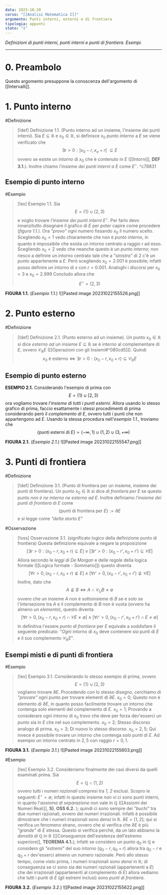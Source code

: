 ```yaml
---
data: 2023-10-20
corso: "[[Analisi Matematica I]]"
argomento: Punti interni, esterni e di frontiera
tipologia: appunti
stato: "1"
---
```

*Definizioni di punti interni, punti interni e punti di frontiera. Esempi.*
- - -
# 0. Preambolo
Questo argomento presuppone la conoscenza dell'argomento di [[Intervalli]].
# 1. Punto interno
#Definizione 
> [!def] Definizione 1.1. (Punto interno ad un insieme, l'insieme dei punti interni).
> Sia $E \subseteq \mathbb{R}$ e $x_0 \in \mathbb{R}$, si definisce $x_0$ *punto interno* a $E$ se viene verificato che 
> $$\exists r > 0 : ]x_0-r, x_o+r[\  \subseteq E$$
> ovvero se esiste un *intorno* di $x_0$ che è contenuto in $E$ ([[Intorni]], **DEF 3.1.**).
> Inoltre chiamo *l'insieme dei punti interni a $E$* come $E^{\circ}$. 
^c78831
## Esempio di punto interno
#Esempio 
> [!ex] Esempio 1.1. 
> Sia $$E = \{1\} \cup [2, 3)$$e voglio trovare *l'insieme dei punti interni* $E^{\circ}$.
   Per farlo devo innanzitutto disegnare il grafico di $E$ per poter capire come procedere (*figura 1.1.*).
   Ora *"provo"* ogni numero fissando $x_0$ il numero scelto.
   Scegliendo $x_0 = 1$ vedo chiaramente che non è *punto interno*, in quanto è impossibile che esista un intorno centrato a raggio r ad esso.  
   Scegliendo $x_0 = 2$ vedo che neanche questo è un *punto interno*; non riesco a definire un intorno centrato tale che a *"sinistra"* di $2$ c'è un punto appartenente a $E$. 
   Però scegliendo $x_0 = 2.001$ è possibile; infatti posso definire un intorno di $x$ con $r = 0.001$. 
   Analoghi i discorsi per $x_0 =3$ e $x_0 = 2.999$
   Concludo allora che $$E^{\circ} = (2, 3)$$

**FIGURA 1.1.** (*Esempio 1.1.*)
![[Pasted image 20231022155526.png]]
# 2. Punto esterno
#Definizione 
> [!def] Definizione 2.1. (Punto esterno ad un insieme).
> Un punto $x_0 \in \mathbb{R}$ si dice *esterno ad un insieme* $E \subseteq \mathbb{R}$ se è *interno* al complementare di $E$, ovvero $\mathcal{C}_{\mathbb{R}}E$ ([[Operazioni con gli Insiemi#^080cd5]]).
> Quindi 
> $$x_0 \text{ è esterno} \iff \exists r >0: (x_0-r, x_0 + r) \subseteq \mathcal{C}_{\mathbb{R}}E$$
## Esempio di punto esterno
**ESEMPIO 2.1.** Considerando l'esempio di prima con $$E = \{1\} \cup [2, 3)$$ora vogliamo trovare *l'insieme di tutti i punti esterni*. Allora usando lo stesso grafico di prima, faccio esattamente i stessi procedimenti di prima considerando però il *complemento di $E$*, ovvero tutti i punti che non appartengono ad $E$. 
Usando la stessa procedura nell'*esempio 1.1.*, troviamo che $$\{\text{punti esterni di }E\} = (-\infty, 1) \cup(1,2) \cup(3, + \infty)$$

**FIGURA 2.1.** (*Esempio 2.1.*)
![[Pasted image 20231022155547.png]]
# 3. Punti di frontiera
#Definizione 
> [!def] Definizione 3.1. (Punto di frontiera per un insieme, insieme dei punti di frontiera).
> Un punto $x_0 \in \mathbb{R}$ si dice *di frontiera per* $E$ se questo punto *non è ne interno ne esterno ad* $E$. 
> Inoltre definiamo *l'insieme dei punti di frontiera* di $E$ come
> $$\{\text{punti di frontiera per }E\} :=\partial E$$
> e si legge come *"delta storto E"*

#Osservazione 
>[!oss] Osservazione 3.1. (significato logico della definizione punto di frontiera)
   Questa definizione equivale a negare la proposizione 
   $$[\exists r > 0: (x_0-r, x_0+r)\subseteq E] \vee [\exists r'>0: (x_0-r', x_0+r')  \subseteq \mathcal{C}E]$$
   Allora secondo le *leggi di De Morgan* e delle regole della logica formale ([[Logica formale - Sommario]]) questo diventa 
   $$[\forall r >0, (x_0-r, x_0+r) \not\subseteq E] \land [\forall r'>0, (x_0-r', x_0+r') \not\subseteq \mathcal{C}E]$$
   Inoltre, dato che 
   $$A \not\subseteq B \iff A \cap \mathcal{C}_{U}B \neq \emptyset$$
   ovvero che un insieme $A$ non è sottoinsieme di $B$ se e solo se l'intersezione tra $A$ e il complemento di $B$ non è vuota (ovvero ha almeno *un elemento*), questo diventa
   $$[\forall r >0, (x_0 - r, x_0+r) \cap \mathcal{C}E \neq \emptyset] \land [\forall r' > 0, (x_0 - r', x_0+r') \cap E \neq \emptyset]$$
   In definitiva l'essere *punto di frontiera* per $E$ equivale a soddisfare il seguente predicato: 
   "*Ogni* intorno di $x_0$ deve contenere *sia* punti di $E$ e il suo complemento $\mathcal{C}_\mathbb{R}E$".
## Esempi misti e di punti di frontiera
#Esempio 
> [!ex] Esempio 3.1.
Considerando lo stesso esempio di prima, ovvero $$E = \{1\} \cup [2, 3)$$vogliamo trovare $\partial E$.
Procedendo con lo stesso disegno, cerchiamo di *"provare"* ogni punto per trovare elementi di $\partial E$.
$x_0 = 0$; Questo non è elemento di $\partial E$, in quanto posso facilmente trovare un intorno che contenga *solo* elementi del complemento di $E$.
$x_0 = 1$; Provando a considerare ogni intorno di $x_0$ trovo che deve per forza dev'esserci un punto sia in $E$ che nel suo complemento.
$x_0 = 2$; Stesso discorso analogo di prima.
$x_0 = 3$; Di nuovo lo stesso discorso.
$x_0 = 2,5$; Qui invece è possibile trovare un intorno che contenga *solo* punti di $E$. Ad esempio un intorno centrato in $2,5$ con raggio $r=0,1$.

**FIGURA 3.1.** (*Esempio 3.1.*)
![[Pasted image 20231022155603.png]]

#Esempio 
> [!ex] Esempio 3.2.
   Consideriamo finalmente dei casi diversi da quelli esaminati prima. Sia $$E = \mathbb{Q} \cap (1,2)$$ovvero tutti i numeri *razionali* compresi tra *1, 2* esclusi.
Scopro le seguenti:
$E^{\circ} = \emptyset$; infatti in questo insieme *non* vi ci sono punti interni, in quanto l'*assioma di separazione*  non vale in $\mathbb{Q}$ ([[Assiomi dei Numeri Reali]], **S)**, **OSS 6.2.** ); quindi ci sono sempre dei *"buchi"* tra due numeri razionali, ovvero dei numeri irrazionali. Infatti è possibile dimostrare che i numeri irrazionali sono *densi* in $\mathbb{R}$.
$\partial E = [1, 2]$; qui si verifica un fenomeno strano, ovvero che si verifica che $\partial E$ è più *"grande"* di $E$ stessa. 
Questo si verifica perché, da un lato abbiamo la *densità di $\mathbb{Q}$ in $\mathbb{R}$* ([[Conseguenze dell'esistenza dell'estremo superiore]], **TEOREMA 4.1.**); infatti se considero un punto $q_0$ in $\mathbb{Q}$ e considero gli *"estremi"* del suo intorno $(q_0 - r, q_0 +r)$ allora tra $q_0 -r$ e $q_0 + r$ dev'esserci almeno un numero razionale. 
Però allo stesso tempo, come visto prima, i numeri irrazionali sono *densi* in $\mathbb{R}$; di conseguenza se ci sono sia dei numeri razionali (appartenenti a $E$) che dei irrazionali (appartenenti al complemento di $E$) allora vediamo che tutti i punti di $E$ (gli estremi inclusi) sono *punti di frontiera*.

**FIGURA 3.2.** (*Esempio 3.2.*)
![[Pasted image 20231022155622.png]]